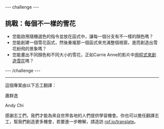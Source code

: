 --- challenge ---

## 挑戰：每個不一樣的雪花

- 您能啟用隨機選色的指令並放在函式中，讓每一個分支有不一樣的顏色嗎？
- 您能創建一個雪花函式，然後重複那一個函式來充滿整個視窗，進而創造出雪花紛飛的景象嗎？
- 您能畫出不同顏色和不同大小的雪花，正如Carrie Anne的影片中[用程式來創造雪花](https://www.youtube.com/watch?v=DHmeX7YTHBY)嗎？

--- /challenge ---


***
這個專案由以下志工翻譯：

蕭群逸

Andy Chi

感謝志工們，我們才能為來自世界各地的人們提供學習機會。你也可以擔任翻譯志工，幫我們創造更多機會，若要進一步瞭解，請造訪 [rpf.io/translate](https://rpf.io/translate)。